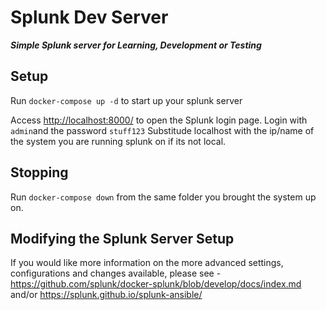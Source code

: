 # Splunk Dev Server

***Simple Splunk server for Learning, Development or Testing***

## Setup

Run `
docker-compose up -d
` to start up your splunk server

Access [http://localhost:8000/](http://localhost:8000/) to open the Splunk login page.  Login with `admin`and the password `stuff123` Substitude localhost with the ip/name of the system you are running splunk on if its not local.

## Stopping

Run `docker-compose down` from the same folder you brought the system up on.

## Modifying the Splunk Server Setup

If you would like more information on the more advanced settings, configurations and changes available, please see - https://github.com/splunk/docker-splunk/blob/develop/docs/index.md and/or https://splunk.github.io/splunk-ansible/
